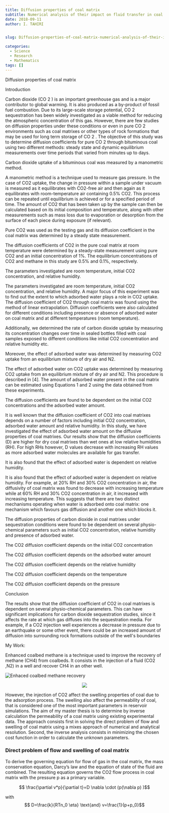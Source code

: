 ```yaml
---
title: Diffusion properties of coal matrix
subtitle: Numerical analysis of their impact on fluid transfer in coal reservoir
date: 2018-09-11
author: I. TAHIRI


slug: Diffusion-properties-of-coal-matrix-numerical-analysis-of-their-impact-on-fluid-transfer-in-coal-reservoirs

categories:
  - Science
  - Research
  - Mathematics
tags: []
---
```


<!--more-->

Diffusion properties of coal matrix

Introduction

Carbon dioxide (CO 2 ) is an important greenhouse gas and is a major contributor to global warming. It is also produced as a by-product of fossil fuel combustion. Due to its large-scale storage potential, CO 2 sequestration has been widely investigated as a viable method for reducing the atmospheric concentration of this gas. However, there are few studies on diffusion properties under these conditions or even in pure CO 2 environments such as coal matrixes or other types of rock formations that may be used for long term storage of CO 2 . The objective of this study was to determine diffusion coefficients for pure CO 2 through bituminous coal using two different methods: steady state and dynamic equilibrium measurements over time periods that varied from minutes up to days.

Carbon dioxide uptake of a bituminous coal was measured by a manometric method.

A manometric method is a technique used to measure gas pressure. In the case of CO2 uptake, the change in pressure within a sample under vacuum is measured as it equilibrates with CO2-free air and then again as it equilibrates with room-temperature air containing 0.5% CO2. This process can be repeated until equilibrium is achieved or for a specified period of time. The amount of CO2 that has been taken up by the sample can then be calculated based on its initial composition and temperature, along with other measurements such as mass loss due to evaporation or desorption from the surface of each piece during exposure (if relevant).

Pure CO2 was used as the testing gas and its diffusion coefficient in the coal matrix was determined by a steady state measurement.

The diffusion coefficients of CO2 in the pure coal matrix at room temperature were determined by a steady-state measurement using pure CO2 and an initial concentration of 1%. The equilibrium concentrations of CO2 and methane in this study are 0.5% and 0.1%, respectively.

The parameters investigated are room temperature, initial CO2 concentration, and relative humidity.

The parameters investigated are room temperature, initial CO2 concentration, and relative humidity. A major focus of this experiment was to find out the extent to which adsorbed water plays a role in CO2 uptake. The diffusion coefficient of CO2 through coal matrix was found using the method of linear extrapolation. Diffusion coefficients were also calculated for different conditions including presence or absence of adsorbed water on coal matrix and at different temperatures (room temperature).

Additionally, we determined the rate of carbon dioxide uptake by measuring its concentration changes over time in sealed bottles filled with coal samples exposed to different conditions like initial CO2 concentration and relative humidity etc.

Moreover, the effect of adsorbed water was determined by measuring CO2 uptake from an equilibrium mixture of dry air and N2.

The effect of adsorbed water on CO2 uptake was determined by measuring CO2 uptake from an equilibrium mixture of dry air and N2. This procedure is described in [4]. The amount of adsorbed water present in the coal matrix can be estimated using Equations 1 and 2 using the data obtained from these experiments.

The diffusion coefficients are found to be dependent on the initial CO2 concentrations and the adsorbed water amount.

It is well known that the diffusion coefficient of CO2 into coal matrixes depends on a number of factors including initial CO2 concentration, adsorbed water amount and relative humidity. In this study, we have investigated the effect of adsorbed water amount on the diffusive properties of coal matrixes. Our results show that the diffusion coefficients (D) are higher for dry coal matrixes than wet ones at low relative humidities (RH). For high RHs however, D values decrease with increasing RH values as more adsorbed water molecules are available for gas transfer.

It is also found that the effect of adsorbed water is dependent on relative humidity.

It is also found that the effect of adsorbed water is dependent on relative humidity. For example, at 20% RH and 30% CO2 concentration in air, the diffusivity of coal matrix was found to decrease with increasing temperature while at 60% RH and 30% CO2 concentration in air, it increased with increasing temperature. This suggests that there are two distinct mechanisms operating when water is adsorbed onto coal matrix: one mechanism which favours gas diffusion and another one which blocks it.

The diffusion properties of carbon dioxide in coal matrixes under sequestration conditions were found to be dependent on several physio-chemical parameters such as initial CO2 concentration, relative humidity and presence of adsorbed water.

The CO2 diffusion coefficient depends on the initial CO2 concentration

The CO2 diffusion coefficient depends on the adsorbed water amount

The CO2 diffusion coefficient depends on the relative humidity

The CO2 diffusion coefficient depends on the temperature

The CO2 diffusion coefficient depends on the pressure

Conclusion

The results show that the diffusion coefficient of CO2 in coal matrixes is dependent on several physio-chemical parameters. This can have significant implications for carbon dioxide sequestration studies, since it affects the rate at which gas diffuses into the sequestration media. For example, if a CO2 injection well experiences a decrease in pressure due to an earthquake or some other event, there could be an increased amount of diffusion into surrounding rock formations outside of the well's boundaries

My Work:

Enhanced coalbed methane is a technique used to improve the recovery of methane (CH4) from coalbeds. It consists in the injection of a fluid (CO2 ,N2) in a well and recover CH4 in an other well.

![Enhaced coalbed methane recovery](co2inj.jpg)

<p align="center">
<img src="co2inj.jpg">
</p>

However, the injection of CO2 affect the swelling properties of coal due to the adsorption process. The swelling also affect the permeability of coal, that is considered one of the most important parameters in reservoir simulations. The aim of my master thesis is to determine by inverse calculation the permeability of a coal matrix using existing experimental data. The approach consists first in solving the direct problem of flow and swelling of coal matrix using a mixes approach of numerical and analytical resolution. Second, the inverse analysis consists in minimizing the chosen cost function in order to calculate the unknown parameters.

### Direct problem of flow and swelling of coal matrix

To derive the governing equation for flow of gas in the coal matrix, the mass conservation equation, Darcy’s law and the equation of state of the fluid are combined. The resulting equation governs the CO2 flow process in coal matrix with the pressure p as a primary variable.

$$
\frac{\partial v*p}{\partial t}=D \nabla \cdot  (p(\nabla p) )$$


with $$ D=\frac{k}{RTn_0 \eta}   \text{and}  v=\frac{1}{p+p_0}$$

